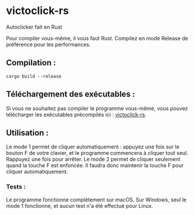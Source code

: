 # victoclick-rs
Autoclicker fait en Rust

Pour compiler vous-même, il vous faut Rust. Compilez en mode Release de préférence pour les performances.

## Compilation :
```
cargo build --release  
```
## Téléchargement des exécutables :
Si vous ne souhaitez pas compiler le programme vous-même, vous pouvez télécharger les exécutables précompilés ici : [victoclick-rs](https://github.com/0x8765/victoclick-rs/releases/tag/v1.0).

## Utilisation :
Le mode 1 permet de cliquer automatiquement : appuyez une fois sur le bouton F de votre clavier, et le programme commencera à cliquer tout seul. Rappuyez une fois pour arrêter.
Le mode 2 permet de cliquer seulement quand la touche F est enfoncée. Il faudra donc maintenir la touche F pour cliquer automatiquement.

### Tests :
Le programme fonctionne complètement sur macOS. Sur Windows, seul le mode 1 fonctionne, et aucun test n'a été effectué pour Linux.


